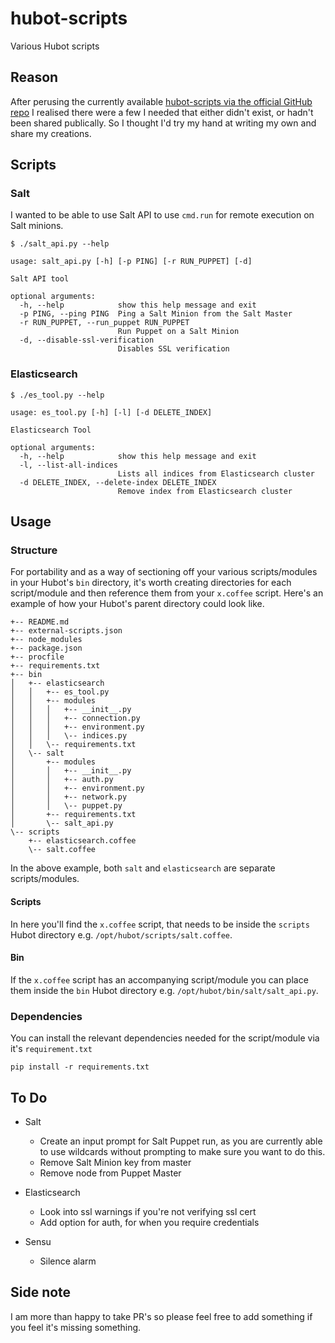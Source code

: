 # hubot-scripts

Various Hubot scripts

## Reason

After perusing the currently available [hubot-scripts via the official GitHub repo](https://github.com/hubot-scripts) I realised there were a few I needed that either didn't exist, or hadn't been shared publically. So I thought I'd try my hand at writing my own and share my creations.



## Scripts

### Salt

I wanted to be able to use Salt API to use `cmd.run` for remote execution on Salt minions. 

	$ ./salt_api.py --help

	usage: salt_api.py [-h] [-p PING] [-r RUN_PUPPET] [-d]

	Salt API tool

	optional arguments:
	  -h, --help            show this help message and exit
	  -p PING, --ping PING  Ping a Salt Minion from the Salt Master
	  -r RUN_PUPPET, --run_puppet RUN_PUPPET
	                        Run Puppet on a Salt Minion
	  -d, --disable-ssl-verification
	                        Disables SSL verification	


### Elasticsearch

	$ ./es_tool.py --help

	usage: es_tool.py [-h] [-l] [-d DELETE_INDEX]

	Elasticsearch Tool

	optional arguments:
	  -h, --help            show this help message and exit
	  -l, --list-all-indices
	                        Lists all indices from Elasticsearch cluster
	  -d DELETE_INDEX, --delete-index DELETE_INDEX
	                        Remove index from Elasticsearch cluster


## Usage

### Structure

For portability and as a way of sectioning off your various scripts/modules in your Hubot's `bin` directory, it's worth creating directories for each script/module and then reference them from your `x.coffee` script. Here's an example of how your Hubot's parent directory could look like.

```
+-- README.md
+-- external-scripts.json
+-- node_modules
+-- package.json
+-- procfile
+-- requirements.txt
+-- bin
│   +-- elasticsearch
│   │   +-- es_tool.py
│   │   +-- modules
│   │   │   +-- __init__.py
│   │   │   +-- connection.py
│   │   │   +-- environment.py
│   │   │   \-- indices.py
│   │   \-- requirements.txt
│   \-- salt
│       +-- modules
│       │   +-- __init__.py
│       │   +-- auth.py
│       │   +-- environment.py
│       │   +-- network.py
│       │   \-- puppet.py
│       +-- requirements.txt
│       \-- salt_api.py
\-- scripts
    +-- elasticsearch.coffee
    \-- salt.coffee

```

In the above example, both `salt` and `elasticsearch` are separate scripts/modules.


#### Scripts

In here you'll find the `x.coffee` script, that needs to be inside the `scripts` Hubot directory e.g. `/opt/hubot/scripts/salt.coffee`.

#### Bin

If the `x.coffee` script has an accompanying script/module you can place them inside the `bin` Hubot directory e.g. `/opt/hubot/bin/salt/salt_api.py`.

### Dependencies

You can install the relevant dependencies needed for the script/module via it's `requirement.txt`

	pip install -r requirements.txt


## To Do

- Salt
	- Create an input prompt for Salt Puppet run, as you are currently able to use wildcards without prompting to make sure you want to do this.
    - Remove Salt Minion key from master
    - Remove node from Puppet Master

- Elasticsearch
    - Look into ssl warnings if you're not verifying ssl cert
    - Add option for auth, for when you require credentials

- Sensu
    - Silence alarm


## Side note

I am more than happy to take PR's so please feel free to add something if you feel it's missing something.

